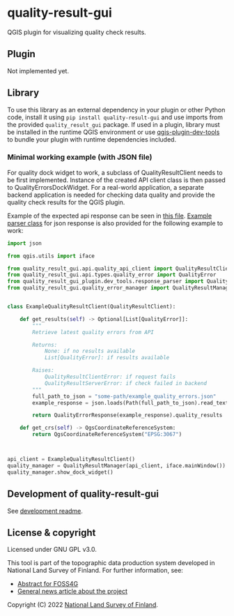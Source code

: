 # quality-result-gui

QGIS plugin for visualizing quality check results.

## Plugin

Not implemented yet.

## Library

To use this library as an external dependency in your plugin or other Python code, install it using `pip install quality-result-gui` and use imports from the provided `quality_result_gui` package. If used in a plugin, library must be installed in the runtime QGIS environment or use [qgis-plugin-dev-tools] to bundle your plugin with runtime dependencies included.

### Minimal working example (with JSON file)

For quality dock widget to work, a subclass of QualityResultClient needs to be first implemented. Instance of the created API client class is then passed to QualityErrorsDockWidget. For a real-world application, a separate backend application is needed for checking data quality and provide the quality check results for the QGIS plugin.

Example of the expected api response can be seen in [this file](./src/quality_result_gui_plugin/dev_tools/example_quality_errors/quality_errors.json). [Example parser class](./src/quality_result_gui_plugin/dev_tools/example_quality_errors/quality_errors.json) for json response is also provided for the following example to work:

```python
import json

from qgis.utils import iface

from quality_result_gui.api.quality_api_client import QualityResultClient
from quality_result_gui.api.types.quality_error import QualityError
from quality_result_gui_plugin.dev_tools.response_parser import QualityErrorResponse
from quality_result_gui.quality_error_manager import QualityResultManager


class ExampleQualityResultClient(QualityResultClient):

    def get_results(self) -> Optional[List[QualityError]]:
        """
        Retrieve latest quality errors from API

        Returns:
            None: if no results available
            List[QualityError]: if results available

        Raises:
            QualityResultClientError: if request fails
            QualityResultServerError: if check failed in backend
        """
        full_path_to_json = "some-path/example_quality_errors.json"
        example_response = json.loads(Path(full_path_to_json).read_text())

        return QualityErrorResponse(example_response).quality_results

    def get_crs(self) -> QgsCoordinateReferenceSystem:
        return QgsCoordinateReferenceSystem("EPSG:3067")



api_client = ExampleQualityResultClient()
quality_manager = QualityResultManager(api_client, iface.mainWindow())
quality_manager.show_dock_widget()

```

## Development of quality-result-gui

See [development readme](./DEVELOPMENT.md).

## License & copyright

Licensed under GNU GPL v3.0.

This tool is part of the topographic data production system developed in National Land Survey of Finland. For further information, see:

- [Abstract for FOSS4G](https://talks.osgeo.org/foss4g-2022/talk/TDDGJ9/)
- [General news article about the project](https://www.maanmittauslaitos.fi/en/topical_issues/topographic-data-production-system-upgraded-using-open-source-solutions)

Copyright (C) 2022 [National Land Survey of Finland].

[National Land Survey of Finland]: https://www.maanmittauslaitos.fi/en
[qgis-plugin-dev-tools]: https://github.com/nlsfi/qgis-plugin-dev-tools
